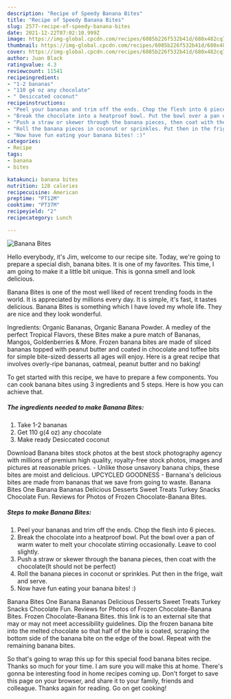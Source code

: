 ```yaml
---
description: "Recipe of Speedy Banana Bites"
title: "Recipe of Speedy Banana Bites"
slug: 2577-recipe-of-speedy-banana-bites
date: 2021-12-22T07:02:10.999Z
image: https://img-global.cpcdn.com/recipes/6085b226f532b41d/680x482cq70/banana-bites-recipe-main-photo.jpg
thumbnail: https://img-global.cpcdn.com/recipes/6085b226f532b41d/680x482cq70/banana-bites-recipe-main-photo.jpg
cover: https://img-global.cpcdn.com/recipes/6085b226f532b41d/680x482cq70/banana-bites-recipe-main-photo.jpg
author: Juan Black
ratingvalue: 4.3
reviewcount: 11541
recipeingredient:
- "1-2 bananas"
- "110 g4 oz any chocolate"
- " Desiccated coconut"
recipeinstructions:
- "Peel your bananas and trim off the ends. Chop the flesh into 6 pieces."
- "Break the chocolate into a heatproof bowl. Put the bowl over a pan of warm water to melt your chocolate stirring occasionally. Leave to cool slightly."
- "Push a straw or skewer through the banana pieces, then coat with the chocolate(It should not be perfect)"
- "Roll the banana pieces in coconut or sprinkles. Put then in the frige, wait and serve."
- "Now have fun eating your banana bites! :)"
categories:
- Recipe
tags:
- banana
- bites

katakunci: banana bites 
nutrition: 128 calories
recipecuisine: American
preptime: "PT12M"
cooktime: "PT37M"
recipeyield: "2"
recipecategory: Lunch

---
```



![Banana Bites](https://img-global.cpcdn.com/recipes/6085b226f532b41d/680x482cq70/banana-bites-recipe-main-photo.jpg)

Hello everybody, it's Jim, welcome to our recipe site. Today, we're going to prepare a special dish, banana bites. It is one of my favorites. This time, I am going to make it a little bit unique. This is gonna smell and look delicious.

Banana Bites is one of the most well liked of recent trending foods in the world. It is appreciated by millions every day. It is simple, it's fast, it tastes delicious. Banana Bites is something which I have loved my whole life. They are nice and they look wonderful.

Ingredients: Organic Bananas, Organic Banana Powder. A medley of the perfect Tropical Flavors, these Bites make a pure match of Bananas, Mangos, Goldenberries &amp; More. Frozen banana bites are made of sliced bananas topped with peanut butter and coated in chocolate and toffee bits for simple bite-sized desserts all ages will enjoy. Here is a great recipe that involves overly-ripe bananas, oatmeal, peanut butter and no baking!


To get started with this recipe, we have to prepare a few components. You can cook banana bites using 3 ingredients and 5 steps. Here is how you can achieve that.

<!--inarticleads1-->

##### The ingredients needed to make Banana Bites:

1. Take 1-2 bananas
1. Get 110 g(4 oz) any chocolate
1. Make ready  Desiccated coconut


Download Banana bites stock photos at the best stock photography agency with millions of premium high quality, royalty-free stock photos, images and pictures at reasonable prices. - Unlike those unsavory banana chips, these bites are moist and delicious. UPCYCLED GOODNESS - Barnana&#39;s delicious bites are made from bananas that we save from going to waste. Banana Bites One Banana Bananas Delicious Desserts Sweet Treats Turkey Snacks Chocolate Fun. Reviews for Photos of Frozen Chocolate-Banana Bites. 

<!--inarticleads2-->

##### Steps to make Banana Bites:

1. Peel your bananas and trim off the ends. Chop the flesh into 6 pieces.
1. Break the chocolate into a heatproof bowl. Put the bowl over a pan of warm water to melt your chocolate stirring occasionally. Leave to cool slightly.
1. Push a straw or skewer through the banana pieces, then coat with the chocolate(It should not be perfect)
1. Roll the banana pieces in coconut or sprinkles. Put then in the frige, wait and serve.
1. Now have fun eating your banana bites! :)


Banana Bites One Banana Bananas Delicious Desserts Sweet Treats Turkey Snacks Chocolate Fun. Reviews for Photos of Frozen Chocolate-Banana Bites. Frozen Chocolate-Banana Bites. this link is to an external site that may or may not meet accessibility guidelines. Dip the frozen banana bite into the melted chocolate so that half of the bite is coated, scraping the bottom side of the banana bite on the edge of the bowl. Repeat with the remaining banana bites. 

So that's going to wrap this up for this special food banana bites recipe. Thanks so much for your time. I am sure you will make this at home. There's gonna be interesting food in home recipes coming up. Don't forget to save this page on your browser, and share it to your family, friends and colleague. Thanks again for reading. Go on get cooking!
